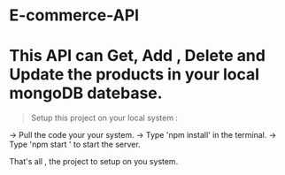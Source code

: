 # E-commerce-API

# This API can Get, Add , Delete and Update the products in your local mongoDB datebase.

> Setup this project on your local system :
  
  -> Pull the code your your system.
  -> Type 'npm install' in the terminal.
  -> Type 'npm start ' to start the server.
  
  That's all , the project to setup on you system.
